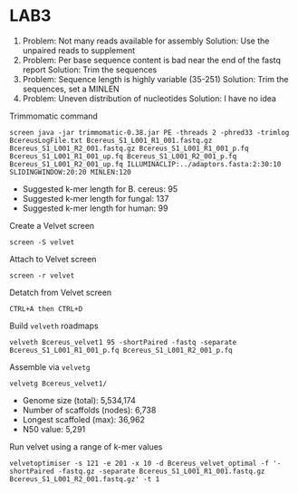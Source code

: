 # LAB3

1. Problem: Not many reads available for assembly                                  Solution: Use the unpaired reads to supplement
2. Problem: Per base sequence content is bad near the end of the fastq report      Solution: Trim the sequences
3. Problem: Sequence length is highly variable (35-251)                            Solution: Trim the sequences, set a MINLEN
4. Problem: Uneven distribution of nucleotides                                     Solution: I have no idea

Trimmomatic command

```screen java -jar trimmomatic-0.38.jar PE -threads 2 -phred33 -trimlog BcereusLogFile.txt Bcereus_S1_L001_R1_001.fastq.gz Bcereus_S1_L001_R2_001.fastq.gz Bcereus_S1_L001_R1_001_p.fq Bcereus_S1_L001_R1_001_up.fq Bcereus_S1_L001_R2_001_p.fq Bcereus_S1_L001_R2_001_up.fq ILLUMINACLIP:../adaptors.fasta:2:30:10 SLIDINGWINDOW:20:20 MINLEN:120```

- Suggested k-mer length for B. cereus: 95
- Suggested k-mer length for fungal: 137
- Suggested k-mer length for human: 99

Create a Velvet screen

```screen -S velvet```

Attach to Velvet screen

```screen -r velvet```

Detatch from Velvet screen

```CTRL+A then CTRL+D```

Build `velveth` roadmaps

```velveth Bcereus_velvet1 95 -shortPaired -fastq -separate Bcereus_S1_L001_R1_001_p.fq Bcereus_S1_L001_R2_001_p.fq```

Assemble via `velvetg`

```velvetg Bcereus_velvet1/```

- Genome size (total): 5,534,174
- Number of scaffolds (nodes): 6,738
- Longest scaffoled (max): 36,962
- N50 value: 5,291

Run velvet using a range of k-mer values

```velvetoptimiser -s 121 -e 201 -x 10 -d Bcereus_velvet_optimal -f '-shortPaired -fastq.gz -separate Bcereus_S1_L001_R1_001.fastq.gz Bcereus_S1_L001_R2_001.fastq.gz' -t 1```
